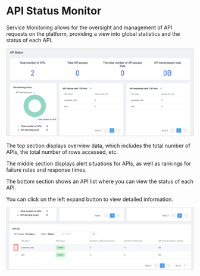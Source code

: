 # API Status Monitor


Service Monitoring allows for the oversight and management of API requests on the platform, providing a view into global statistics and the status of each API.

![](../images/monito_api_1.png)

The top section displays overview data, which includes the total number of APIs, the total number of rows accessed, etc.

The middle section displays alert situations for APIs, as well as rankings for failure rates and response times.

The bottom section shows an API list where you can view the status of each API.

You can click on the left expand button to view detailed information.

![](../images/monito_api_2.png)